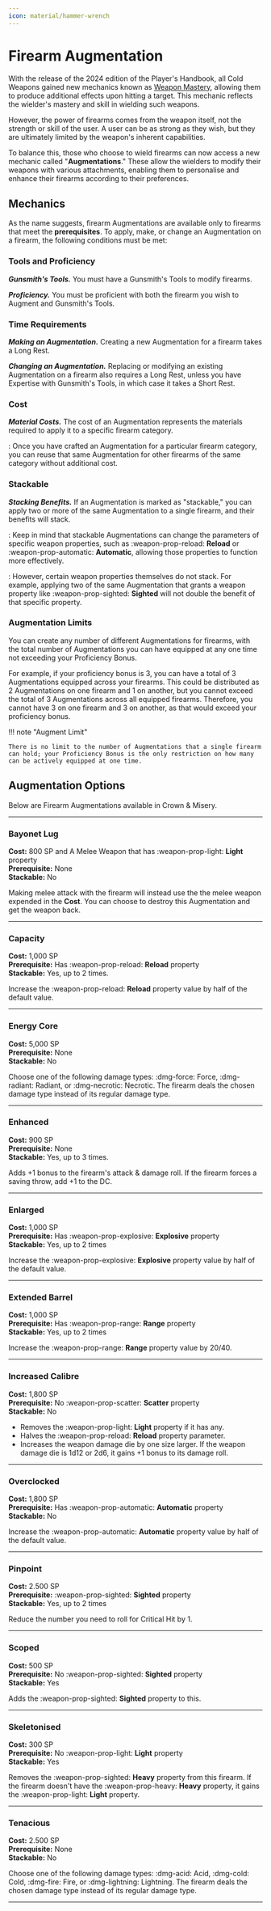 ```yaml
---
icon: material/hammer-wrench
---
```


# Firearm Augmentation

With the release of the 2024 edition of the Player's Handbook, all Cold Weapons gained new mechanics known as [Weapon Mastery](index.md#mastery-properties), allowing them to produce additional effects upon hitting a target. This mechanic reflects the wielder's mastery and skill in wielding such weapons.

However, the power of firearms comes from the weapon itself, not the strength or skill of the user. A user can be as strong as they wish, but they are ultimately limited by the weapon's inherent capabilities.

To balance this, those who choose to wield firearms can now access a new mechanic called "**Augmentations**." These allow the wielders to modify their weapons with various attachments, enabling them to personalise and enhance their firearms according to their preferences.

## Mechanics

As the name suggests, firearm Augmentations are available only to firearms that meet the **prerequisites**. To apply, make, or change an Augmentation on a firearm, the following conditions must be met:

### Tools and Proficiency

***Gunsmith's Tools.*** You must have a Gunsmith's Tools to modify firearms.

***Proficiency.*** You must be proficient with both the firearm you wish to Augment and Gunsmith's Tools.

### Time Requirements

***Making an Augmentation.*** Creating a new Augmentation for a firearm takes a Long Rest.

***Changing an Augmentation.*** Replacing or modifying an existing Augmentation on a firearm also requires a Long Rest, unless you have Expertise with Gunsmith's Tools, in which case it takes a Short Rest.

### Cost

***Material Costs.*** The cost of an Augmentation represents the materials required to apply it to a specific firearm category. 

:   Once you have crafted an Augmentation for a particular firearm category, you can reuse that same Augmentation for other firearms of the same category without additional cost.

### Stackable

***Stacking Benefits.***  If an Augmentation is marked as "stackable," you can apply two or more of the same Augmentation to a single firearm, and their benefits will stack.

:   Keep in mind that stackable Augmentations can change the parameters of specific weapon properties, such as  :weapon-prop-reload: **Reload** or  :weapon-prop-automatic: **Automatic**, allowing those properties to function more effectively.

:   However, certain weapon properties themselves do not stack. For example, applying two of the same Augmentation that grants a weapon property like :weapon-prop-sighted: **Sighted** will not double the benefit of that specific property.

### Augmentation Limits

You can create any number of different Augmentations for firearms, with the total number of Augmentations you can have equipped at any one time not exceeding your Proficiency Bonus.

For example, if your proficiency bonus is 3, you can have a total of 3 Augmentations equipped across your firearms. This could be distributed as 2 Augmentations on one firearm and 1 on another, but you cannot exceed the total of 3 Augmentations across all equipped firearms. Therefore, you cannot have 3 on one firearm and 3 on another, as that would exceed your proficiency bonus.

!!! note "Augment Limit"

    There is no limit to the number of Augmentations that a single firearm can hold; your Proficiency Bonus is the only restriction on how many can be actively equipped at one time.

## Augmentation Options

Below are Firearm Augmentations available in Crown & Misery.

---

### Bayonet Lug

**Cost:** 800 SP and A Melee Weapon that has :weapon-prop-light: **Light** property   
**Prerequisite:** None  
**Stackable:** No

Making melee attack with the firearm will instead use the the melee weapon expended in the **Cost**. You can choose to destroy this Augmentation and get the weapon back.

---

### Capacity

**Cost:** 1,000 SP  
**Prerequisite:** Has :weapon-prop-reload: **Reload** property  
**Stackable:** Yes, up to 2 times.

Increase the :weapon-prop-reload: **Reload** property value by half of the default value.

---

### Energy Core

**Cost:** 5,000 SP   
**Prerequisite:** None  
**Stackable:** No

Choose one of the following damage types: :dmg-force: Force, :dmg-radiant: Radiant, or :dmg-necrotic: Necrotic. The firearm deals the chosen damage type instead of its regular damage type.

---

### Enhanced

**Cost:** 900 SP  
**Prerequisite:** None  
**Stackable:** Yes, up to 3 times.

Adds +1 bonus to the firearm's attack & damage roll. If the firearm forces a saving throw, add +1 to the DC.

---

### Enlarged

**Cost:** 1,000 SP  
**Prerequisite:** Has :weapon-prop-explosive: **Explosive** property  
**Stackable:** Yes, up to 2 times  

Increase the :weapon-prop-explosive: **Explosive** property value by half of the default value.

---

### Extended Barrel

**Cost:** 1,000 SP  
**Prerequisite:** Has :weapon-prop-range: **Range** property  
**Stackable:** Yes, up to 2 times

Increase the :weapon-prop-range: **Range** property value by 20/40.

---

### Increased Calibre

**Cost:** 1,800 SP  
**Prerequisite:** No :weapon-prop-scatter: **Scatter** property  
**Stackable:** No

- Removes the :weapon-prop-light: **Light** property if it has any.
- Halves the :weapon-prop-reload: **Reload** property parameter.
- Increases the weapon damage die by one size larger. If the weapon damage die is 1d12 or 2d6, it gains +1 bonus to its damage roll.

---

### Overclocked

**Cost:** 1,800 SP  
**Prerequisite:** Has :weapon-prop-automatic: **Automatic** property   
**Stackable:** No

Increase the :weapon-prop-automatic: **Automatic** property value by half of the default value.

---

### Pinpoint 

**Cost:** 2.500 SP  
**Prerequisite:** :weapon-prop-sighted: **Sighted** property   
**Stackable:** Yes, up to 2 times

Reduce the number you need to roll for Critical Hit by 1.

---

### Scoped

**Cost:** 500 SP  
**Prerequisite:** No :weapon-prop-sighted: **Sighted** property  
**Stackable:** Yes

Adds the :weapon-prop-sighted: **Sighted** property to this.

---

### Skeletonised 

**Cost:** 300 SP  
**Prerequisite:** No :weapon-prop-light: **Light** property  
**Stackable:** Yes

Removes the :weapon-prop-sighted: **Heavy** property from this firearm. If the firearm doesn't have the :weapon-prop-heavy: **Heavy** property, it gains the :weapon-prop-light: **Light** property.

---

### Tenacious

**Cost:** 2.500 SP   
**Prerequisite:** None  
**Stackable:** No

Choose one of the following damage types: :dmg-acid: Acid, :dmg-cold: Cold, :dmg-fire: Fire, or :dmg-lightning: Lightning. The firearm deals the chosen damage type instead of its regular damage type.

---